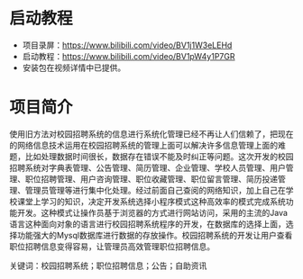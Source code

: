 # 启动教程

- 项目录屏：https://www.bilibili.com/video/BV1j1W3eLEHd
- 启动教程：https://www.bilibili.com/video/BV1pW4y1P7GR
- 安装包在视频详情中已提供。

# 项目简介
使用旧方法对校园招聘系统的信息进行系统化管理已经不再让人们信赖了，把现在的网络信息技术运用在校园招聘系统的管理上面可以解决许多信息管理上面的难题，比如处理数据时间很长，数据存在错误不能及时纠正等问题。这次开发的校园招聘系统对字典表管理、公告管理、简历管理、企业管理、学校人员管理、用户管理、职位招聘管理、用户咨询管理、职位收藏管理、职位留言管理、简历投递管理、管理员管理等进行集中化处理。经过前面自己查阅的网络知识，加上自己在学校课堂上学习的知识，决定开发系统选择小程序模式这种高效率的模式完成系统功能开发。这种模式让操作员基于浏览器的方式进行网站访问，采用的主流的Java语言这种面向对象的语言进行校园招聘系统程序的开发，在数据库的选择上面，选择功能强大的Mysql数据库进行数据的存放操作。校园招聘系统的开发让用户查看职位招聘信息变得容易，让管理员高效管理职位招聘信息。

关键词：校园招聘系统；职位招聘信息；公告；自助资讯
